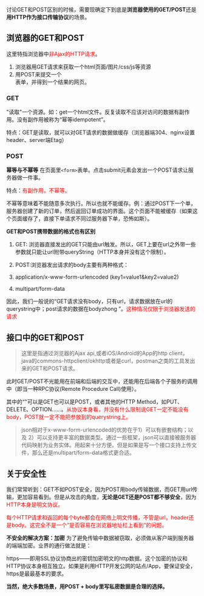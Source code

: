 讨论GET和POST区别的时候，需要现确定下到底是**浏览器使用的GET/POST**还是**用HTTP作为接口传输协议**的场景。
## 浏览器的GET和POST
这里特指浏览器中<font color=red>非Ajax的HTTP请求</font>。
1. 浏览器用GET请求来获取一个html页面/图片/css/js等资源
2. 用POST来提交一个<form>表单，并得到一个结果的网页。

### GET
"读取"一个资源。如：get一个html文件。反复读取不应该对访问的数据有副作用。没有副作用被称为“幂等idempotent”。

特点：GET是读取，就可以对GET请求的数据做缓存（浏览器端304、nginx设置header、server端Etag）

### POST

**幂等与不幂等**
在页面里`<form>`表单。点击submit元素会发出一个POST请求让服务器做一件事。

特点：<font color=red>有副作用，不幂等。</font>

不幂等意味着不能随意多次执行。所以也就不能缓存。例：通过POST下一个单，服务器创建了新的订单，然后返回订单成功的界面。这个页面不能被缓存（如果这个页面缓存了，直接下单请求不同过服务器下单，恐怖如斯）。

**GET和POST携带数据的格式也有区别**
1. GET: 浏览器直接发出的GET只能由url触发。所以，GET上要在url之外带一些参数就只能让url附带queryString（HTTP本身并没有这个限制）。

2. POST:浏览器发出请求的body主要有两种格式：
  1. application/x-www-form-urlencoded (key1=value1&key2=value2)
  2. multipart/form-data

因此，我们一般说的“GET请求没有body，只有url，请求数据放在url的querystring中；post请求的数据在bodyzhong ”。<font color=red>这种情况仅限于浏览器发送的请求</font>

## 接口中的GET和POST
> 这里是指通过浏览器的Ajax api,或者iOS/Android的App的http client，java的commons-httpclient/okhttp或者是curl，postman之类的工具发出来的GET和POST请求。

此时GET/POST不光能用在前端和后端的交互中，还能用在后端各个子服务的调用中（即当一种RPC协议(Remote Procedure Call)使用）。

其中的“<METHOD>"可以是GET也可以是POST，或者其他的HTTP Method，如PUT、DELETE、OPTION……。<font color=red>从协议本身看，并没有什么限制说GET一定不能没有body，POST就一定不能把参放到<URL>的querystring上。</font>

> json相对于x-www-form-urlencoded的优势在于1）可以有嵌套结构；以及 2）可以支持更丰富的数据类型。通过一些框架，json可以直接被服务器代码映射为业务实体。用起来十分方便。但是如果是写一个接口支持上传文件，那么还是multipart/form-data格式更合适。

## 关于安全性

我们常常听到：GET不如POST安全，因为POST用body传输数据，而GET用url传输，更加容易看到。但是从攻击的角度，**无论是GET还是POST都不够安全**，因为<font color=red>HTTP本身是明文协议。</font>

<font color=red>每个HTTP请求和返回的每个byte都会在网络上明文传播，不管是url，header还是body。这完全不是一个“是否容易在浏览器地址栏上看到“的问题。</font>

**不安全的解决方案：加密**
为了避免传输中数据被窃取，必须做从客户端到服务器的端端加密。业界的通行做法就是：

https——即用SSL协议协商出的密钥加密明文的http数据。这个加密的协议和HTTP协议本身相互独立。如果是利用HTTP开发公网的站点/App，要保证安全，https是最最基本的要求。

**当然，绝大多数场景，用POST + body里写私密数据是合理的选择。**